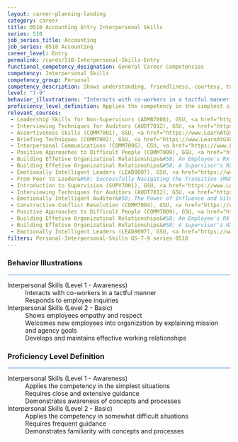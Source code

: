 ```yaml
---
layout: career-planning-landing
category: career
title: 0510 Accounting Entry Interpersonal Skills
series: 510
job_series_title: Accounting
job_series: 0510 Accounting
career_level: Entry
permalink: /cards/510-Interpersonal-Skills-Entry
functional_competency_designation: General Career Competencies
competency: Interpersonal Skills
competency_group: Personal
competency_description: Shows understanding, friendliness, courtesy, tact, empathy, concern, and politeness to others; develops and maintains effective relationships with others; may include effectively dealing with individuals who are difficult, hostile, or distressed; relates well to people from varied backgrounds and different situations; is sensitive to cultural diversity, race, gender, disabilities, and other individual differences
level: "7-9"
behavior_illustrations: "Interacts with co-workers in a tactful manner ? Responds to employee inquiries ? Shows employees empathy and respect ? Welcomes new employees into organization by explaining mission and agency goals ? Develops and maintains effective working relationships"
proficiency_level_definition: Applies the competency in the simplest situations ? Requires close and extensive guidance ? Demonstrates awareness of concepts and processes ? Applies the competency in somewhat difficult situations ? Requires frequent guidance ? Demonstrates familiarity with concepts and processes 
relevant_courses: 
 - Leadership Skills for Non-Supervisors (ADMB7006), GSU, <a href="https://www.LearnAtGSUSA.com/ADMB7007">https://www.LearnAtGSUSA.com/ADMB7007</a>
 - Interviewing Techniques for Auditors (AUDT7012), GSU, <a href="https://www.LearnAtGSUSA.com/AUDT7013">https://www.LearnAtGSUSA.com/AUDT7013</a>
 - Assertiveness Skills (COMM7001), GSU, <a href="https://www.LearnAtGSUSA.com/COMM7002">https://www.LearnAtGSUSA.com/COMM7002</a>
 - Briefing Techniques (COMM7002), GSU, <a href="https://www.LearnAtGSUSA.com/COMM7003">https://www.LearnAtGSUSA.com/COMM7003</a>
 - Interpersonal Communications (COMM7006), GSU, <a href="https://www.LearnAtGSUSA.com/COMM7007">https://www.LearnAtGSUSA.com/COMM7007</a>
 - Positive Approaches to Difficult People (COMM7009), GSU, <a href="https://www.LearnAtGSUSA.com/COMM7010">https://www.LearnAtGSUSA.com/COMM7010</a>
 - Building Effetive Organizatinal Relationships&#58; An Employee's RX (COMM7210), GSU, <a href="https://www.LearnAtGSUSA.com/COMM7211">https://www.LearnAtGSUSA.com/COMM7211</a>
 - Building Effetive Organizatinal Relationships&#58; A Supervisor's RX (COMM8210), GSU, <a href="https://www.LearnAtGSUSA.com/COMM8211">https://www.LearnAtGSUSA.com/COMM8211</a>
 - Emotionally Intelligent Leaders (LEAD8007), GSU, <a href="https://www.LearnAtGSUSA.com/LEAD8008">https://www.LearnAtGSUSA.com/LEAD8008</a>
 - From Peer to Leader&#58; Successfully Navigating the Transition (MGMT7125), GSU, <a href="https://www.LearnAtGSUSA.com/MGMT7126">https://www.LearnAtGSUSA.com/MGMT7126</a>
 - Introduction to Supervision (SUPV7001), GSU, <a href="https://www.LearnAtGSUSA.com/SUPV7002">https://www.LearnAtGSUSA.com/SUPV7002</a>
 - Interviewing Techniques for Auditors (AUDT7012), GSU, <a href="https://www.LearnAtGSUSA.com/AUDT7017">https://www.LearnAtGSUSA.com/AUDT7017</a>
 - Emotionally Intelligent Auditor&#58; The Power of Influence and Situational Awareness (AUDT8911), GSU, <a href="https://www.LearnAtGSUSA.com/AUDT8912">https://www.LearnAtGSUSA.com/AUDT8912</a>
 - Constructive Conflict Resolution (COMM7004), GSU, <a href="https://www.LearnAtGSUSA.com/COMM7005">https://www.LearnAtGSUSA.com/COMM7005</a>
 - Positive Approaches to Difficult People (COMM7009), GSU, <a href="https://www.LearnAtGSUSA.com/COMM7014">https://www.LearnAtGSUSA.com/COMM7014</a>
 - Building Effetive Organizatinal Relationships&#58; An Employee's RX (COMM7210), GSU, <a href="https://www.LearnAtGSUSA.com/COMM7215">https://www.LearnAtGSUSA.com/COMM7215</a>
 - Building Effetive Organizatinal Relationships&#58; A Supervisor's RX (COMM8210), GSU, <a href="https://www.LearnAtGSUSA.com/COMM8215">https://www.LearnAtGSUSA.com/COMM8215</a>
 - Emotionally Intelligent Leaders (LEAD8007), GSU, <a href="https://www.LearnAtGSUSA.com/LEAD8012">https://www.LearnAtGSUSA.com/LEAD8012</a>
filters: Personal-Interpersonal-Skills GS-7-9 series-0510
---
```


<div class="desktop:grid-col-6 margin-y-3">
  <div class="border-top-2 bg-white padding-3 shadow-5 height-full members-hover border-1px button-border border-top-blue radius-lg card-text-color">
    <h3>Behavior Illustrations</h3>
    <hr style="background-color: #1b74e0 !important;"/>
    <dl class="text-base card-content-color"><dt>Interpersonal Skills (Level 1 - Awareness)</dt><dd>Interacts with co-workers in a tactful manner </dd><dd> Responds to employee inquiries</dd><dt>Interpersonal Skills (Level 2 - Basic)</dt><dd>Shows employees empathy and respect </dd><dd> Welcomes new employees into organization by explaining mission and agency goals </dd><dd> Develops and maintains effective working relationships</dd></dl>
  </div>
</div>
<div class="desktop:grid-col-6 margin-y-3">
  <div class="border-top-2 bg-white padding-3 shadow-5 height-full members-hover border-1px button-border border-top-blue radius-lg card-text-color">
    <h3>Proficiency Level Definition</h3>
     <hr style="background-color: #1b74e0 !important;"/>
    <dl class="text-base card-content-color"><dt>Interpersonal Skills (Level 1 - Awareness)</dt><dd>Applies the competency in the simplest situations </dd><dd> Requires close and extensive guidance </dd><dd> Demonstrates awareness of concepts and processes</dd><dt>Interpersonal Skills (Level 2 - Basic)</dt><dd>Applies the competency in somewhat difficult situations </dd><dd> Requires frequent guidance </dd><dd> Demonstrates familiarity with concepts and processes </dd></dl>
  </div>
</div>